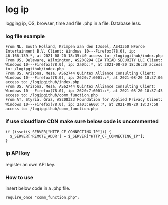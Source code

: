 # log ip
logging ip, OS, browser, time and file .php in a file. Database less. 

### log file example
```
From NL, South Holland, Krimpen aan den IJssel, AS43350 NForce Entertainment B.V. Client: Windows 10---Firefox(78.0), ip: 46.166.139.*, at 2021-08-20 18:35:40 access to: /logipgithub/index.php
From US, Delaware, Wilmington, AS208294 CIA TRIAD SECURITY LLC Client: Windows 10---Firefox(78.0), ip: 2a0b::*, at 2021-08-20 18:36:30 access to: /logipgithub/index.php
From US, Arizona, Mesa, AS62744 Quintex Alliance Consulting Client: Windows 10---Firefox(78.0), ip: 2620:7:6001::*, at 2021-08-20 18:37:06 access to: /logipgithub/index.php
From US, Arizona, Mesa, AS62744 Quintex Alliance Consulting Client: Windows 10---Firefox(78.0), ip: 2620:7:6001::*, at 2021-08-20 18:37:45 access to: /logipgithub/comm_function.php
From AT, Styria, Graz, AS208323 Foundation for Applied Privacy Client: Windows 10---Firefox(78.0), ip: 2a03:e600::*, at 2021-08-20 18:37:58 access to: /logipgithub/comm_function.php
```
### if use cloudflare CDN make sure below code is uncommented
```
if (isset($_SERVER["HTTP_CF_CONNECTING_IP"])) {
  $_SERVER['REMOTE_ADDR'] = $_SERVER["HTTP_CF_CONNECTING_IP"];
}
```
### ip API key
register an own API key.

### How to use
insert below code in a .php file.
```
require_once "comm_function.php";
```
